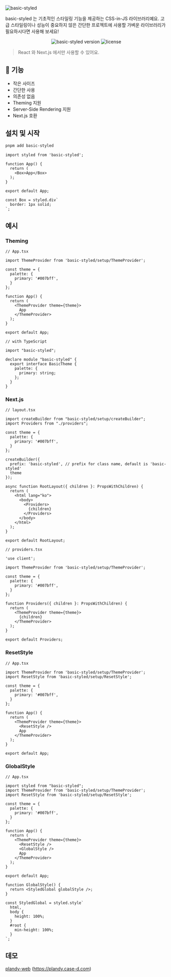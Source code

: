 ![basic-styled](https://github.com/user-attachments/assets/f87cf4c0-f19b-4aee-b51e-4a5a8fbe496c)

basic-styled 는 기초적인 스타일링 기능을 제공하는 CSS-in-JS 라이브러리예요. 고급 스타일링이나 성능이 중요하지 않은 간단한 프로젝트에 사용할 가벼운 라이브러리가 필요하시다면 사용해 보세요!

<p align="center">
    <img src="https://img.shields.io/github/package-json/v/kimjh96/basic-styled/main?style=flat-square&color=%23004ECC" alt="basic-styled version"/>
    <img src="https://img.shields.io/github/license/kimjh96/basic-styled?style=flat-square" alt="license" />
</p>

> React 와 Next.js 에서만 사용할 수 있어요.

## 🚀 기능
- 작은 사이즈
- 간단한 사용
- 의존성 없음
- Theming 지원
- Server-Side Rendering 지원
- Next.js 호환

## 설치 및 시작
```bash
pnpm add basic-styled
```

```tsx
import styled from 'basic-styled';

function App() {
  return (
    <Box>App</Box>
  );
}

export default App;

const Box = styled.div`
  border: 1px solid;
`;
```

## 예시
### Theming
```tsx
// App.tsx

import ThemeProvider from 'basic-styled/setup/ThemeProvider';

const theme = {
  palette: {
    primary: '#007bff',
  }
};

function App() {
  return (
    <ThemeProvider theme={theme}>
      App
    </ThemeProvider>
  );
}

export default App;
```

```tsx
// with TypeScript

import "basic-styled";

declare module "basic-styled" {
  export interface BasicTheme {
    palette: {
      primary: string;
    };
  }
}
```

### Next.js
```tsx
// layout.tsx

import createBuilder from "basic-styled/setup/createBuilder";
import Providers from "./providers";

const theme = {
  palette: {
    primary: '#007bff',
  }
};

createBuilder({
  prefix: 'basic-styled', // prefix for class name, default is 'basic-styled'
  theme
});

async function RootLayout({ children }: PropsWithChildren) {
  return (
    <html lang="ko">
      <body>
        <Providers>
          {children}
        </Providers>
      </body>
    </html>
  );
}

export default RootLayout;
```

```tsx
// providers.tsx

'use client';

import ThemeProvider from 'basic-styled/setup/ThemeProvider';

const theme = {
  palette: {
    primary: '#007bff',
  }
};

function Providers({ children }: PropsWithChildren) {
  return (
    <ThemeProvider theme={theme}>
      {children}
    </ThemeProvider>
  );
}

export default Providers;
```

### ResetStyle
```tsx
// App.tsx

import ThemeProvider from 'basic-styled/setup/ThemeProvider';
import ResetStyle from 'basic-styled/setup/ResetStyle';

const theme = {
  palette: {
    primary: '#007bff',
  }
};

function App() {
  return (
    <ThemeProvider theme={theme}>
      <ResetStyle />
      App
    </ThemeProvider>
  );
}

export default App;
```

### GlobalStyle
```tsx
// App.tsx

import styled from "basic-styled";
import ThemeProvider from 'basic-styled/setup/ThemeProvider';
import ResetStyle from 'basic-styled/setup/ResetStyle';

const theme = {
  palette: {
    primary: '#007bff',
  }
};

function App() {
  return (
    <ThemeProvider theme={theme}>
      <ResetStyle />
      <GlobalStyle />
      App
    </ThemeProvider>
  );
}

export default App;

function GlobalStyle() {
  return <StyledGlobal globalStyle />;
}

const StyledGlobal = styled.style`
  html,
  body {
    height: 100%;
  }
  #root {
    min-height: 100%;
  }
`;
```

## 데모
[plandy-web](https://github.com/case-d-plandy/plandy-web) (https://plandy.case-d.com)
